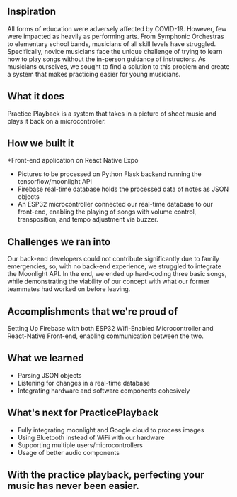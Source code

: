 ## Inspiration
All forms of education were adversely affected by COVID-19. However, few were impacted as heavily as performing arts. From Symphonic Orchestras to elementary school bands, musicians of all skill levels have struggled. Specifically, novice musicians face the unique challenge of trying to learn how to play songs without the in-person guidance of instructors. As musicians ourselves, we sought to find a solution to this problem and create a system that makes practicing easier for young musicians.

## What it does
Practice Playback is a system that takes in a picture of sheet music and plays it back on a microcontroller.

## How we built it
*Front-end application on React Native Expo
* Pictures to be processed on Python Flask backend running the tensorflow/moonlight API
* Firebase real-time database holds the processed data of notes as JSON objects
* An  ESP32 microcontroller connected our real-time database to our front-end, enabling the playing of songs with volume control, transposition, and tempo adjustment via buzzer.

## Challenges we ran into
Our back-end developers could not contribute significantly due to family emergencies, so, with no back-end experience, we struggled to integrate the Moonlight API. In the end, we ended up hard-coding three basic songs, while demonstrating the viability of our concept with what our former teammates had worked on before leaving.
	
## Accomplishments that we're proud of
Setting Up Firebase with both ESP32 Wifi-Enabled Microcontroller and React-Native Front-end, enabling communication between the two.

## What we learned
* Parsing JSON objects
* Listening for changes in a real-time database
* Integrating hardware and software components cohesively

## What's next for PracticePlayback
* Fully integrating moonlight and Google cloud to process images
* Using Bluetooth instead of WiFi with our hardware
* Supporting multiple users/microcontrollers
* Usage of better audio components

 ## With the practice playback, perfecting your music has never been easier. 
